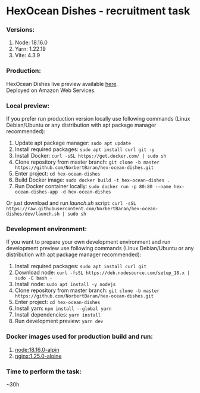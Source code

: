 # HexOcean Dishes - recruitment task

### Versions:
1. Node: 18.16.0
1. Yarn: 1.22.19
1. Vite: 4.3.9

### Production:
HexOcean Dishes live preview available [here](http://35.158.94.59/).\
Deployed on Amazon Web Services.

### Local preview:
If you prefer run production version locally use following commands (Linux Debian/Ubuntu or any distribution with apt package manager recommended):
1. Update apt package manager:
```sudo apt update```
1. Install required packages:
```sudo apt install curl git -y```
1. Install Docker:
```curl -sSL https://get.docker.com/ | sudo sh```
1. Clone repository from master branch:
```git clone -b master https://github.com/NorbertBaran/hex-ocean-dishes.git```
1. Enter project:
```cd hex-ocean-dishes```
1. Build Docker image:
```sudo docker build -t hex-ocean-dishes .```
1. Run Docker container locally:
```sudo docker run -p 80:80 --name hex-ocean-dishes-app -d hex-ocean-dishes```

Or just download and run *launch.sh* script:
```curl -sSL https://raw.githubusercontent.com/NorbertBaran/hex-ocean-dishes/dev/launch.sh | sudo sh```

### Development environment:
If you want to prepare your own development environment and run development preview use following commands (Linux Debian/Ubuntu or any distribution with apt package manager recommended):
1. Install required packages:
```sudo apt install curl git```
1. Download node:
```curl -fsSL https://deb.nodesource.com/setup_18.x | sudo -E bash -```
1. Install node:
```sudo apt install -y nodejs```
1. Clone repository from master branch:
```git clone -b master https://github.com/NorbertBaran/hex-ocean-dishes.git```
1. Enter project:
```cd hex-ocean-dishes```
1. Install yarn:
```npm install --global yarn```
1. Install dependencies:
```yarn install```
1. Run development preview:
```yarn dev```

### Docker images used for production build and run:
1. [node:18.16.0-alpin](https://hub.docker.com/_/node)
1. [nginx:1.25.0-alpine](https://hub.docker.com/_/nginx)

### Time to perform the task:
~30h